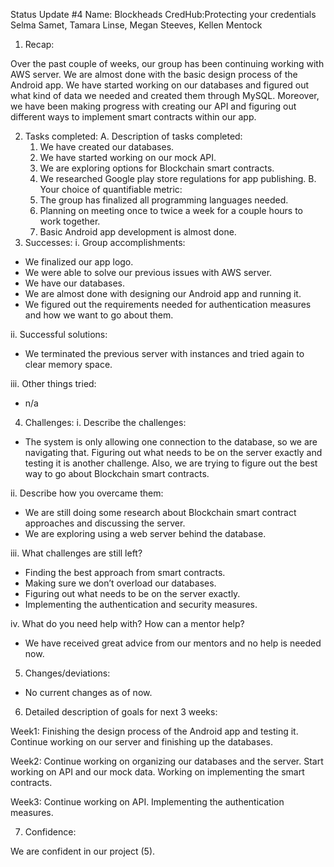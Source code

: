 Status Update #4 
Name: Blockheads
CredHub:Protecting your credentials 
Selma Samet, Tamara Linse, Megan Steeves, Kellen Mentock

1. Recap:

Over the past couple of weeks, our group has been continuing working with AWS server. We are almost done with the basic design process of the Android app. We have started working on our databases and figured out what kind of data we needed and created them through MySQL. Moreover, we have been making progress with creating our API and figuring out different ways to implement smart contracts within our app.

2. Tasks completed:
A. Description of tasks completed:
    1. We have created our databases.
    2. We have started working on our mock API.
    3. We are exploring options for Blockchain smart contracts.
    4. We researched Google play store regulations for app publishing.
B. Your choice of quantifiable metric:
    1. The group has finalized all programming languages needed.
    2. Planning on meeting once to twice a week for a couple hours to work together.
    3. Basic Android app development is almost done.
3. Successes:
i. Group accomplishments:

- We finalized our app logo.
- We were able to solve our previous issues with AWS server.
- We have our databases.
- We are almost done with designing our Android app and running it.
- We figured out the requirements needed for authentication measures and how we want to go about them.

ii. Successful solutions:

- We terminated the previous server with instances and tried again to clear memory space.

iii. Other things tried:

- n/a

4. Challenges:
i. Describe the challenges:

- The system is only allowing one connection to the database, so we are navigating that. Figuring out what needs to be on the server exactly and testing it is another challenge. Also, we are trying to figure out the best way to go about Blockchain smart contracts.

ii. Describe how you overcame them:

- We are still doing some research about Blockchain smart contract approaches and discussing the server.
- We are exploring using a web server behind the database.

iii. What challenges are still left?

- Finding the best approach from smart contracts.
- Making sure we don’t overload our databases.
- Figuring out what needs to be on the server exactly.
- Implementing the authentication and security measures.

iv. What do you need help with? How can a mentor help?

- We have received great advice from our mentors and no help is needed now.

5. Changes/deviations:

- No current changes as of now.

6. Detailed description of goals for next 3 weeks:

Week1: Finishing the design process of the Android app and testing it. Continue working on our server and finishing up the databases.

Week2: Continue working on organizing our databases and the server. Start working on API and our mock data. Working on implementing the smart contracts.

Week3: Continue working on API. Implementing the authentication measures.

7. Confidence:

We are confident in our project (5).